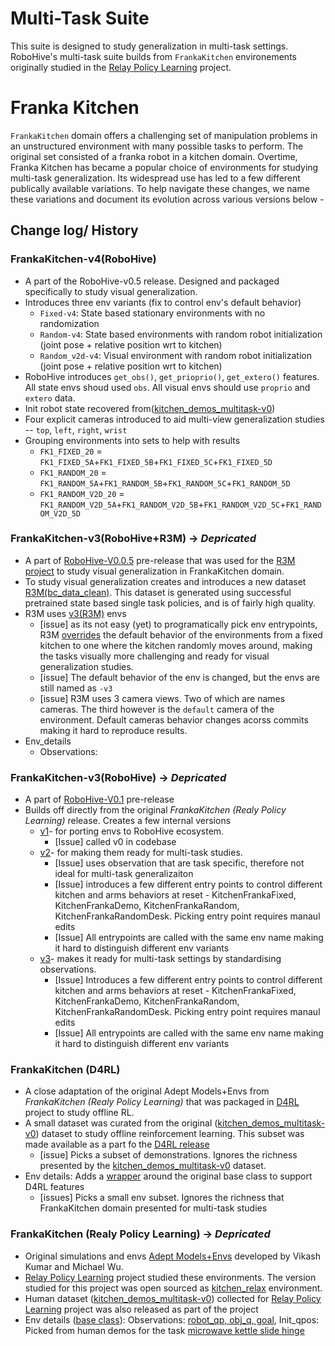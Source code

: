 # Multi-Task Suite
This suite is designed to study generalization in multi-task settings. RoboHive's multi-task suite builds from `FrankaKitchen` environements originally studied in the [Relay Policy Learning](https://relay-policy-learning.github.io/) project.

# Franka Kitchen
`FrankaKitchen` domain offers a challenging set of manipulation problems in an unstructured environment with many possible tasks to perform. The original set consisted of a franka robot in a kitchen domain. Overtime, Franka Kitchen has became a popular choice of environments for studying multi-task generalization. Its widespread use has led to a few different publically available variations. To help navigate these changes, we name these variations and document its evolution across various versions below -

## Change log/ History

### FrankaKitchen-v4(RoboHive)
- A part of the RoboHive-v0.5 release. Designed and packaged specifically to study visual generalization.
- Introduces three env variants (fix to control env's default behavior)
    - `Fixed-v4`: State based stationary environments with no randomization
    - `Random-v4`: State based environments with random robot initialization (joint pose + relative position  wrt to kitchen)
    - `Random_v2d-v4`: Visual environment with random robot initialization (joint pose + relative position  wrt to kitchen)
- RoboHive introduces `get_obs()`, `get_prioprio()`, `get_extero()` features. All state envs shoud used `obs`. All visual envs should use `proprio` and `extero` data.
- Init robot state recovered from([kitchen_demos_multitask-v0](https://github.com/google-research/relay-policy-learning/blob/master/kitchen_demos_multitask.zip))
- Four explicit cameras introduced to aid multi-view generalization studies -- `top`, `left`, `right`, `wrist`
- Grouping environments into sets to help with results
    - `FK1_FIXED_20` = `FK1_FIXED_5A`+`FK1_FIXED_5B`+`FK1_FIXED_5C`+`FK1_FIXED_5D`
    - `FK1_RANDOM_20` = `FK1_RANDOM_5A`+`FK1_RANDOM_5B`+`FK1_RANDOM_5C`+`FK1_RANDOM_5D`
    - `FK1_RANDOM_V2D_20` = `FK1_RANDOM_V2D_5A`+`FK1_RANDOM_V2D_5B`+`FK1_RANDOM_V2D_5C`+`FK1_RANDOM_V2D_5D`


### FrankaKitchen-v3(RoboHive+R3M) &rarr; _Depricated_
- A part of [RoboHive-V0.0.5](https://github.com/vikashplus/robohive/releases/tag/v0.0.5) pre-release that was used for the [R3M project](https://sites.google.com/view/robot-r3m/) to study visual generalization in FrankaKitchen domain.
- To study visual generalization creates and introduces a new dataset [R3M(bc_data_clean)](https://github.com/facebookresearch/r3m/tree/eval/evaluation#downloading-demonstration-data). This dataset is generated using successful pretrained state based single task policies, and is of fairly high quality.
- R3M uses [v3(R3M)](https://github.com/vikashplus/robohive/blob/5a8cb3944824abe155efe9bcaf110c46c19c5564/robohive/envs/relay_kitchen/__init__.py#L145-L149) envs
    - [issue] as its not easy (yet) to programatically pick env entrypoints, R3M [overrides](https://github.com/vikashplus/robohive/commit/5a8cb3944824abe155efe9bcaf110c46c19c5564) the default behavior of the environments from a fixed kitchen to one where the kitchen randomly moves around, making the tasks visually more challenging and ready for visual generalization studies.
    - [issue] The default behavior of the env is changed, but the envs are still named as `-v3`
    - [issue] R3M uses 3 camera views. Two of which are names cameras. The third however is the `default` camera of the environment. Default cameras behavior changes acorss commits making it hard to reproduce results.
- Env_details
    - Observations:

### FrankaKitchen-v3(RoboHive) &rarr; _Depricated_
- A part of [RoboHive-V0.1](https://github.com/vikashplus/robohive/releases/tag/v0.1) pre-release
- Builds off directly from the original _FrankaKitchen (Realy Policy Learning)_ release. Creates a few internal versions
    - [v1](https://github.com/vikashplus/robohive/blob/5a8cb3944824abe155efe9bcaf110c46c19c5564/robohive/envs/relay_kitchen/__init__.py#L17-L22)- for porting envs to RoboHive ecosystem.
        - [Issue] called v0 in codebase
    - [v2](https://github.com/vikashplus/robohive/blob/5a8cb3944824abe155efe9bcaf110c46c19c5564/robohive/envs/relay_kitchen/__init__.py#L24-L142)- for making them ready for multi-task studies.
        - [Issue] uses observation that are task specific, therefore not ideal for multi-task generalizaiton
        - [Issue] introduces a few different entry points to control different kitchen and arms behaviors at reset - KitchenFrankaFixed, KitchenFrankaDemo, KitchenFrankaRandom, KitchenFrankaRandomDesk. Picking entry point requires manaul edits
        - [Issue] All entrypoints are called with the same env name making it hard to distinguish different env variants
    - [v3](https://github.com/vikashplus/robohive/blob/5a8cb3944824abe155efe9bcaf110c46c19c5564/robohive/envs/relay_kitchen/__init__.py#L145-L149)- makes it ready for multi-task settings by standardising observations.
        - [Issue] Introduces a few different entry points to control different kitchen and arms behaviors at reset - KitchenFrankaFixed, KitchenFrankaDemo, KitchenFrankaRandom, KitchenFrankaRandomDesk. Picking entry point requires manaul edits
        - [Issue] All entrypoints are called with the same env name making it hard to distinguish different env variants

### FrankaKitchen (D4RL)
- A close adaptation of the original Adept Models+Envs from _FrankaKitchen (Realy Policy Learning)_ that was packaged in [D4RL](https://sites.google.com/view/d4rl/home) project to study offline RL.
- A small dataset was curated from the original ([kitchen_demos_multitask-v0](https://github.com/google-research/relay-policy-learning/blob/master/kitchen_demos_multitask.zip)) dataset to study offline reinforcement learning. This subset was made available as a part fo the [D4RL release](http://rail.eecs.berkeley.edu/datasets/offline_rl/kitchen/)
    - [issue] Picks a subset of demonstrations. Ignores the richness presented by the [kitchen_demos_multitask-v0](https://github.com/google-research/relay-policy-learning/blob/master/kitchen_demos_multitask.zip) dataset.
- Env details: Adds a [wrapper](https://github.com/Farama-Foundation/D4RL/blob/master/d4rl/kitchen/kitchen_envs.py) around the original base class to support D4RL features
    - [issues] Picks a small env subset. Ignores the richness that FrankaKitchen domain presented for multi-task studies

### FrankaKitchen (Realy Policy Learning) &rarr; _Depricated_
- Original simulations and envs [Adept Models+Envs](https://github.com/google-research/relay-policy-learning) developed by Vikash Kumar and Michael Wu.
- [Relay Policy Learning](https://relay-policy-learning.github.io/) project studied these environments. The version studied for this project was open sourced as [kitchen_relax](https://github.com/google-research/relay-policy-learning/blob/master/adept_envs/adept_envs/franka/__init__.py#L21) environment.
- Human dataset ([kitchen_demos_multitask-v0](https://github.com/google-research/relay-policy-learning/blob/master/kitchen_demos_multitask.zip)) collected for [Relay Policy Learning](https://relay-policy-learning.github.io/) project was also released as part of the project
- Env details ([base class](https://github.com/google-research/relay-policy-learning/blob/master/adept_envs/adept_envs/franka/kitchen_multitask_v0.py#L130)): Observations: [robot_qp, obj_q, goal](https://github.com/google-research/relay-policy-learning/blob/master/adept_envs/adept_envs/franka/kitchen_multitask_v0.py#L130), Init_qpos: Picked from human demos for the task [microwave kettle slide hinge](https://github.com/google-research/relay-policy-learning/blob/master/adept_envs/adept_envs/franka/kitchen_multitask_v0.py#L62)